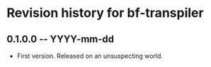 # Revision history for bf-transpiler

## 0.1.0.0 -- YYYY-mm-dd

* First version. Released on an unsuspecting world.
